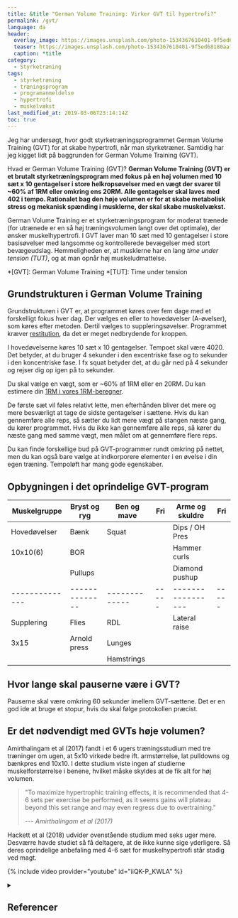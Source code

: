 ```yaml
---
title: &title "German Volume Training: Virker GVT til hypertrofi?"
permalink: /gvt/
language: da
header:
  overlay_image: https://images.unsplash.com/photo-1534367610401-9f5ed68180aa?ixlib=rb-1.2.1&ixid=eyJhcHBfaWQiOjEyMDd9&auto=format&fit=crop&h=630&w=1200&q=10
  teaser: https://images.unsplash.com/photo-1534367610401-9f5ed68180aa?ixlib=rb-1.2.1&ixid=eyJhcHBfaWQiOjEyMDd9&auto=format&fit=crop&h=300&w=400&q=10
  caption: *title
category:
  - Styrketræning
tags:
  - styrketræning
  - træningsprogram
  - programanmeldelse
  - hypertrofi
  - muskelvækst
last_modified_at: 2019-03-06T23:14:14Z
toc: true
---
```


Jeg har undersøgt, hvor godt styrketræningsprogrammet German Volume Training (GVT) for at skabe hypertrofi, når man styrketræner. Samtidig har jeg kigget lidt på baggrunden for German Volume Training (GVT).

Hvad er German Volume Training (GVT)? **German Volume Training (GVT) er et brutalt styrketræningsprogram med fokus på en høj volumen med 10 sæt x 10 gentagelser i store helkropsøvelser med en vægt der svarer til ~60% af 1RM eller omkring ens 20RM. Alle gentagelser skal laves med 402 i tempo. Rationalet bag den høje volumen er for at skabe metabolisk stress og mekanisk spænding i musklerne, der skal skabe muskelvækst.**

German Volume Training er et styrketræningsprogram for moderat trænede (for utrænede er en så høj træningsvolumen langt over det optimale), der ønsker muskelhypertrofi. I GVT laver man 10 sæt med 10 gentagelser i store basisøvelser med langsomme og kontrollerede bevægelser med stort bevægeudslag. Hemmeligheden er, at musklerne har en lang _time under tension (TUT)_, og at man opnår høj muskeludmattelse.

*[GVT]: German Volume Training
*[TUT]: Time under tension

## Grundstrukturen i German Volume Training

Grundstrukturen i GVT er, at programmet køres over fem dage med et forskelligt fokus hver dag. Der vælges en eller to hovedøvelser (A-øvelser), som køres efter metoden. Dertil vælges to suppleringsøvelser. Programmet kræver [restitution](/restitution/), da det er meget nedbrydende for kroppen.

I hovedøvelserne køres 10 sæt x 10 gentagelser. Tempoet skal være 4020. Det betyder, at du bruger 4 sekunder i den excentriske fase og to sekunder i den koncentriske fase. I fx squat betyder det, at du går ned på 4 sekunder og rejser dig op igen på to sekunder.

Du skal vælge en vægt, som er ~60% af 1RM eller en 20RM. Du kan estimere din [1RM i vores 1RM-beregner](/rm-beregner/).

De første sæt vil føles relativt lette, men efterhånden bliver det mere og mere besværligt at tage de sidste gentagelser i sættene. Hvis du kan gennemføre alle reps, så sætter du lidt mere vægt på stangen næste gang, du kører programmet. Hvis du ikke kan gennemføre alle reps, så kører du næste gang med samme vægt, men målet om at gennemføre flere reps.

Du kan finde forskellige bud på GVT-programmer rundt omkring på nettet, men du kan også bare vælge at indkorporere elementer i en øvelse i din egen træning. Tempoløft har mang gode egenskaber.

## Opbygningen i det oprindelige GVT-program

| Muskelgruppe | Bryst og ryg | Ben og mave | Fri | Arme og skuldre | Fri |
|--------------|--------------|-------------|-----|-----------------|-----|
| Hovedøvelser | Bænk         | Squat       |     | Dips / OH Pres  |     |
| 10x10(6)     | BOR          |             |     | Hammer curls    |     |
|              | Pullups      |             |     | Diamond pushup  |     |
|--------------|--------------|-------------|-----|-----------------|-----|
| Supplering   | Flies        | RDL         |     | Lateral raise   |     |
| 3x15         | Arnold press | Lunges      |     |                 |     |
|              |              | Hamstrings  |     |                 |     |

## Hvor lange skal pauserne være i GVT?

Pauserne skal være omkring 60 sekunder imellem GVT-sættene. Det er en god ide at bruge et stopur, hvis du skal følge protokollen præcist.

## Er det nødvendigt med GVTs høje volumen?

Amirthalingam et al (2017) fandt i et 6 ugers træningsstudium med tre træninger om ugen, at 5x10 virkede bedre ift. armstørrelse, lat pulldowns og bænkpres end 10x10. I dette studium viste ingen af studierne muskelforstørrelse i benene, hvilket måske skyldes at de fik alt for høj volumen.

> "To maximize hypertrophic training effects, it is recommended that 4-6 sets per exercise be performed, as it seems gains will plateau beyond this set range and may even regress due to overtraining."
>
> --- <cite>Amirthalingam et al (2017)</cite>

Hackett et al (2018) udvider ovenstående studium med seks uger mere. Desværre havde studiet så få deltagere, at de ikke kunne sige yderligere. Så deres oprindelige anbefaling med 4-6 sæt for muskelhypertrofi står stadig ved magt.

{% include video provider="youtube" id="iiQK-P_KWLA" %}

<details markdown="1" class="references">
  <summary><h2 class="references">Referencer</h2></summary>

- [Programanmeldelse: German Volume Training](https://andersnedergaard.dk/kropblog/programanmeldelse-german-volume-training/)
- [German Volume Training](https://www.bodybuilding.com/content/german-volume-training-programs.html)
- [For høj volumen i German Volume Training](https://www.bodylab.dk/shop/nyt-studie-for-2018c1.html)
- [GVT revisited](https://www.t-nation.com/training/gvt-revisited)
- [GVT fizzles out](https://www.t-nation.com/training/tip-german-volume-training-fizzles-out)
- Amirthalingam, Theban; Mavros, Yorgi; Wilson, Guy C.; Clarke, Jillian L.; Mitchell, Lachlan; Hackett, Daniel A. "Effects of a Modified German Volume Training Program on Muscular Hypertrophy and Strength. " Journal of Strength & Conditioning Research: November 2017, Volume 31, Issue 11, pp. 3109–3119.
- Hackett et al. 2018: Effects of a 12-Week Modified German Volume Training Program on Muscle Strength and Hypertrophy - A Pilot study.
- The Effects of German Volume Training on Lean Muscle Mass and Strength and Power Characteristics in Elite Wild-Water Canoeists
- [strengthandconditioning.org](https://strengthandconditioning.org/index.php?option=com_content&view=article&id=1559&Itemid=512)
</summary>
